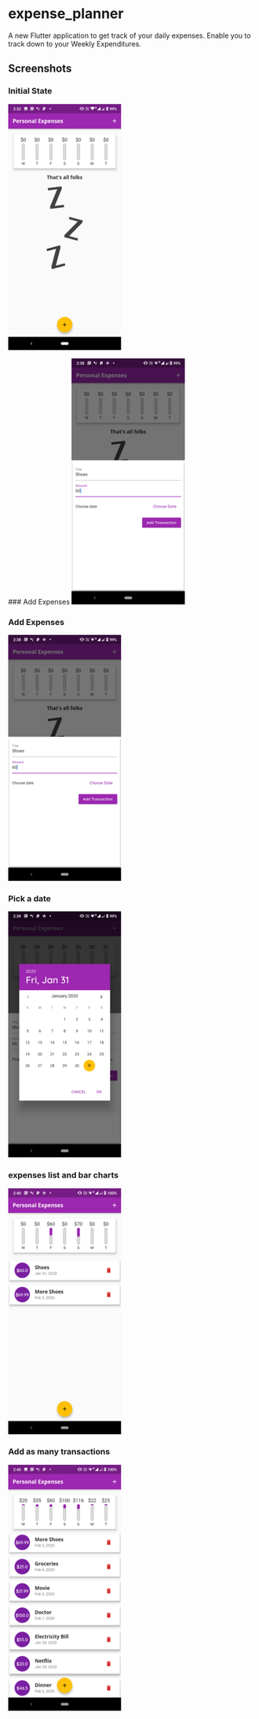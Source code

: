 # expense_planner

A new Flutter application to get track of your daily expenses. Enable you to track down to your Weekly Expenditures.


## Screenshots

### Initial State
<img src="Initial State.png" height="500em" /> </p>### Add Expenses
<img src="Add Expenses.png" height="500em" />

### Add Expenses
<img src="Add Expenses.png" height="500em" />


### Pick a date
<img src="Pick a date.png" height="500em" />

### expenses list and bar charts
<img src="expenses list and bar charts.png" height="500em" />

### Add as many transactions
<img src="Add as many transactions.png" height="500em" />


